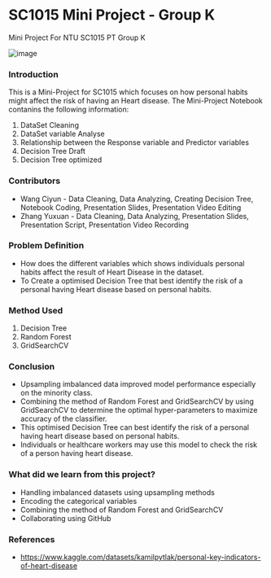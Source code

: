 # SC1015 Mini Project - Group K
Mini Project For NTU SC1015 PT Group K

![image](https://user-images.githubusercontent.com/79437795/129705387-a9627910-2ec1-42e1-9207-c23a213abe20.png)

### Introduction

This is a Mini-Project for SC1015  which focuses on how personal habits might affect the risk of having an Heart disease. The Mini-Project Notebook contanins the following information:

1. DataSet Cleaning
2. DataSet variable Analyse
3. Relationship between the Response variable and Predictor variables
4. Decision Tree Draft
5. Decision Tree optimized


### Contributors

- Wang Ciyun - Data Cleaning, Data Analyzing, Creating Decision Tree, Notebook Coding, Presentation Slides, Presentation Video Editing
- Zhang Yuxuan - Data Cleaning, Data Analyzing, Presentation Slides, Presentation Script, Presentation Video Recording


### Problem Definition

- How does the different variables which shows individuals personal habits affect the result of Heart Disease in the dataset. 
- To Create a optimised Decision Tree that best identify the risk of a personal having Heart disease based on personal habits.


### Method Used

1. Decision Tree
2. Random Forest
3. GridSearchCV


### Conclusion

- Upsampling imbalanced data improved model performance especially on the minority class.
- Combining the method of Random Forest and GridSearchCV by using GridSearchCV to determine the optimal hyper-parameters to maximize accuracy of the classifier.
- This optimised Decision Tree can best identify the risk of a personal having heart disease based on personal habits. 
- Individuals or healthcare workers may use this model to check the risk of a person having heart disease.


### What did we learn from this project?

- Handling imbalanced datasets using upsampling methods
- Encoding the categorical variables
- Combining the method of Random Forest and GridSearchCV
- Collaborating using GitHub

### References

- <https://www.kaggle.com/datasets/kamilpytlak/personal-key-indicators-of-heart-disease>
